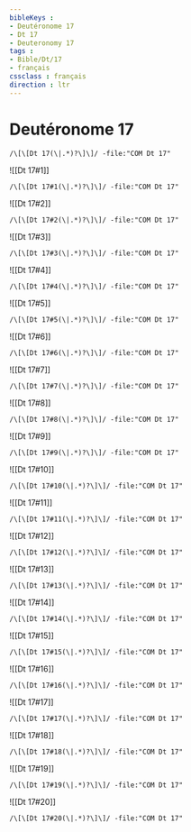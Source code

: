 ```yaml
---
bibleKeys : 
- Deutéronome 17
- Dt 17
- Deuteronomy 17
tags : 
- Bible/Dt/17
- français
cssclass : français
direction : ltr
---
```


# Deutéronome 17

```query
/\[\[Dt 17(\|.*)?\]\]/ -file:"COM Dt 17"
```



![[Dt 17#1]]

```query
/\[\[Dt 17#1(\|.*)?\]\]/ -file:"COM Dt 17"
```

![[Dt 17#2]]

```query
/\[\[Dt 17#2(\|.*)?\]\]/ -file:"COM Dt 17"
```

![[Dt 17#3]]

```query
/\[\[Dt 17#3(\|.*)?\]\]/ -file:"COM Dt 17"
```

![[Dt 17#4]]

```query
/\[\[Dt 17#4(\|.*)?\]\]/ -file:"COM Dt 17"
```

![[Dt 17#5]]

```query
/\[\[Dt 17#5(\|.*)?\]\]/ -file:"COM Dt 17"
```

![[Dt 17#6]]

```query
/\[\[Dt 17#6(\|.*)?\]\]/ -file:"COM Dt 17"
```

![[Dt 17#7]]

```query
/\[\[Dt 17#7(\|.*)?\]\]/ -file:"COM Dt 17"
```

![[Dt 17#8]]

```query
/\[\[Dt 17#8(\|.*)?\]\]/ -file:"COM Dt 17"
```

![[Dt 17#9]]

```query
/\[\[Dt 17#9(\|.*)?\]\]/ -file:"COM Dt 17"
```

![[Dt 17#10]]

```query
/\[\[Dt 17#10(\|.*)?\]\]/ -file:"COM Dt 17"
```

![[Dt 17#11]]

```query
/\[\[Dt 17#11(\|.*)?\]\]/ -file:"COM Dt 17"
```

![[Dt 17#12]]

```query
/\[\[Dt 17#12(\|.*)?\]\]/ -file:"COM Dt 17"
```

![[Dt 17#13]]

```query
/\[\[Dt 17#13(\|.*)?\]\]/ -file:"COM Dt 17"
```

![[Dt 17#14]]

```query
/\[\[Dt 17#14(\|.*)?\]\]/ -file:"COM Dt 17"
```

![[Dt 17#15]]

```query
/\[\[Dt 17#15(\|.*)?\]\]/ -file:"COM Dt 17"
```

![[Dt 17#16]]

```query
/\[\[Dt 17#16(\|.*)?\]\]/ -file:"COM Dt 17"
```

![[Dt 17#17]]

```query
/\[\[Dt 17#17(\|.*)?\]\]/ -file:"COM Dt 17"
```

![[Dt 17#18]]

```query
/\[\[Dt 17#18(\|.*)?\]\]/ -file:"COM Dt 17"
```

![[Dt 17#19]]

```query
/\[\[Dt 17#19(\|.*)?\]\]/ -file:"COM Dt 17"
```

![[Dt 17#20]]

```query
/\[\[Dt 17#20(\|.*)?\]\]/ -file:"COM Dt 17"
```

